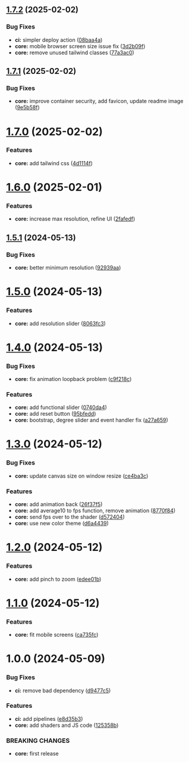 ## [1.7.2](https://github.com/shivanshkc/mandelbrot/compare/v1.7.1...v1.7.2) (2025-02-02)


### Bug Fixes

* **ci:** simpler deploy action ([08baa4a](https://github.com/shivanshkc/mandelbrot/commit/08baa4ad3530de7429a78b5eaece0e1bc4704324))
* **core:** mobile browser screen size issue fix ([3d2b09f](https://github.com/shivanshkc/mandelbrot/commit/3d2b09fd275f31bf8c2a565389591193315f93f4))
* **core:** remove unused tailwind classes ([77a3ac0](https://github.com/shivanshkc/mandelbrot/commit/77a3ac0f93f6e90fba6b387291aba1f148628346))

## [1.7.1](https://github.com/shivanshkc/mandelbrot/compare/v1.7.0...v1.7.1) (2025-02-02)


### Bug Fixes

* **core:** improve container security, add favicon, update readme image ([9e5b58f](https://github.com/shivanshkc/mandelbrot/commit/9e5b58f07fbf7680d38969a3d8c57b80c04db9c5))

# [1.7.0](https://github.com/shivanshkc/mandelbrot/compare/v1.6.0...v1.7.0) (2025-02-02)


### Features

* **core:** add tailwind css ([4d1114f](https://github.com/shivanshkc/mandelbrot/commit/4d1114f16cef432920b0fc3b2db319b54ae2433e))

# [1.6.0](https://github.com/shivanshkc/mandelbrot/compare/v1.5.1...v1.6.0) (2025-02-01)


### Features

* **core:** increase max resolution, refine UI ([2fafedf](https://github.com/shivanshkc/mandelbrot/commit/2fafedfe540d5ace349cfc387ae1561d2b19809c))

## [1.5.1](https://github.com/shivanshkc/mandelbrot/compare/v1.5.0...v1.5.1) (2024-05-13)


### Bug Fixes

* **core:** better minimum resolution ([92939aa](https://github.com/shivanshkc/mandelbrot/commit/92939aae3d6b6fad9be3512dc2ea6cf79d709111))

# [1.5.0](https://github.com/shivanshkc/mandelbrot/compare/v1.4.0...v1.5.0) (2024-05-13)


### Features

* **core:** add resolution slider ([8063fc3](https://github.com/shivanshkc/mandelbrot/commit/8063fc34491a589f33b58e4e369c909b69672380))

# [1.4.0](https://github.com/shivanshkc/mandelbrot/compare/v1.3.0...v1.4.0) (2024-05-13)


### Bug Fixes

* **core:** fix animation loopback problem ([c9f218c](https://github.com/shivanshkc/mandelbrot/commit/c9f218ce85f668e96b650a29267f7b35edb6eb71))


### Features

* **core:** add functional slider ([0740da4](https://github.com/shivanshkc/mandelbrot/commit/0740da47cb7c993197b932edee003a68558874f2))
* **core:** add reset button ([95bfedd](https://github.com/shivanshkc/mandelbrot/commit/95bfedd2d703724a7353a506d026a767d9317ef0))
* **core:** bootstrap, degree slider and event handler fix ([a27a659](https://github.com/shivanshkc/mandelbrot/commit/a27a6597b9ac1bfb2d51024f390397bd781b38a7))

# [1.3.0](https://github.com/shivanshkc/mandelbrot/compare/v1.2.0...v1.3.0) (2024-05-12)


### Bug Fixes

* **core:** update canvas size on window resize ([ce4ba3c](https://github.com/shivanshkc/mandelbrot/commit/ce4ba3c9a09762c2b1db6d15e159f8d4e2db1464))


### Features

* **core:** add animation back ([26f37f5](https://github.com/shivanshkc/mandelbrot/commit/26f37f58204c2d505964d34a7036642593eee3b3))
* **core:** add average10 to fps function, remove animation ([8770f84](https://github.com/shivanshkc/mandelbrot/commit/8770f84a65a7100551ed5d718283d5410d1a1324))
* **core:** send fps over to the shader ([d572404](https://github.com/shivanshkc/mandelbrot/commit/d5724046c5449e43928b62fcf46404f7e7d7f1cb))
* **core:** use new color theme ([d6a4439](https://github.com/shivanshkc/mandelbrot/commit/d6a44394f17c1b242176350e631a1fc327224090))

# [1.2.0](https://github.com/shivanshkc/mandelbrot/compare/v1.1.0...v1.2.0) (2024-05-12)


### Features

* **core:** add pinch to zoom ([edee01b](https://github.com/shivanshkc/mandelbrot/commit/edee01bed97d6f3b7560c44e62ab6f6ea385f303))

# [1.1.0](https://github.com/shivanshkc/mandelbrot/compare/v1.0.0...v1.1.0) (2024-05-12)


### Features

* **core:** fit mobile screens ([ca735fc](https://github.com/shivanshkc/mandelbrot/commit/ca735fc592fe94052fb9830988fff6f5173ebaf1))

# 1.0.0 (2024-05-09)


### Bug Fixes

* **ci:** remove bad dependency ([d9477c5](https://github.com/shivanshkc/mandelbrot/commit/d9477c5a7d6f87f46aef40fb8ffdc658ed463f2e))


### Features

* **ci:** add pipelines ([e8d35b3](https://github.com/shivanshkc/mandelbrot/commit/e8d35b36cbd653c8a4f44353be0be952a5cfac5f))
* **core:** add shaders and JS code ([125358b](https://github.com/shivanshkc/mandelbrot/commit/125358b48b5d8586b2ac6df5cc4cdfaa0f3fb982))


### BREAKING CHANGES

* **core:** first release
